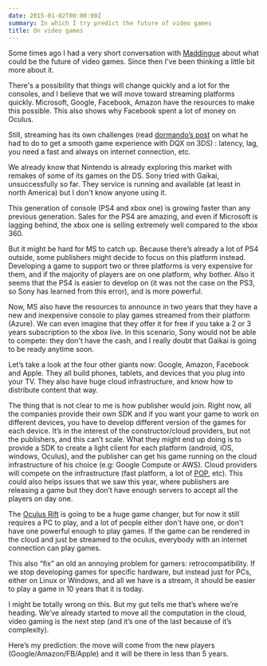 ```yaml
---
date: 2015-01-02T00:00:00Z
summary: In which I try predict the future of video games
title: On video games
---
```


Some times ago I had a very short conversation with [Maddingue](https://twitter.com/maddingue) about what could be the future of video games. Since then I've been thinking a little bit more about it.

There's a possibility that things will change quickly and a lot for the consoles, and I believe that we will move toward streaming platforms quickly. Microsoft, Google, Facebook, Amazon have the resources to make this possible. This also shows why Facebook spent a lot of money on Oculus.

Still, streaming has its own challenges (read [dormando’s post](http://www.dormando.me/2014/11/09/3ds_dqx/) on what he had to do to get a smooth game experience with DQX on 3DS) : latency, lag, you need a fast and always on internet connection, etc.

We already know that Nintendo is already exploring this market with remakes of some of its games on the DS. Sony tried with Gaikai, unsuccessfully so far. They service is running and available (at least in north America) but I don't know anyone using it.

This generation of console (PS4 and xbox one) is growing faster than any previous generation. Sales for the PS4 are amazing, and even if Microsoft is lagging behind, the xbox one is selling extremely well compared to the xbox 360. 

But it might be hard for MS to catch up. Because there’s already a lot of PS4 outside, some publishers might decide to focus on this platform instead. Developing a game to support two or three platforms is very expensive for them, and if the majority of players are on one platform, why bother. Also it seems that the PS4 is easier to develop on (it was not the case on the PS3, so Sony has learned from this error), and is more powerful.

Now, MS also have the resources to announce in two years that they have a new and inexpensive console to play games streamed from their platform (Azure). We can even imagine that they offer it for free if you take a 2 or 3 years subscription to the xbox live. In this scenario, Sony would not be able to compete: they don't have the cash, and I really doubt that Gaikai is going to be ready anytime soon.

Let’s take a look at the four other giants now: Google, Amazon, Facebook and Apple. They all build phones, tablets, and devices that you plug into your TV. They also have huge cloud infrastructure, and know how to distribute content that way.

The thing that is not clear to me is how publisher would join. Right now, all the companies provide their own SDK and if you want your game to work on different devices, you have to develop different version of the games for each device. It’s in the interest of the constructor/cloud providers, but not the publishers, and this can’t scale. What they might end up doing is to provide a SDK to create a light client for each platform (android, iOS, windows, Oculus), and the publisher can get his game running on the cloud infrastructure of his choice (e.g: Google Compute or AWS).  Cloud providers will compete on the infrastructure (fast platform, a lot of [POP](http://en.wikipedia.org/wiki/Point_of_presence), etc). This could also helps issues that we saw this year, where publishers are releasing a game but they don’t have enough servers to accept all the players on day one.

The [Oculus Rift](https://www.oculus.com/) is going to be a huge game changer, but for now it still requires a PC to play, and a lot of people either don't have one, or don't have one powerful enough to play games. If the game can be rendered in the cloud and just be streamed to the oculus, everybody with an internet connection can play games.

This also “fix” an old an annoying problem for gamers: retrocompatibility. If we stop developing games for specific hardware, but instead just for PCs, either on Linux or Windows, and all we have is a stream, it should be easier to play a game in 10 years that it is today.

I might be totally wrong on this. But my gut tells me that’s where we’re heading. We’ve already started to move all the computation in the cloud, video gaming is the next step (and it’s one of the last because of it’s complexity). 

Here’s my prediction: the move will come from the new players (Google/Amazon/FB/Apple) and it will be there in less than 5 years.

